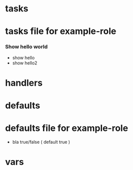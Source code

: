 tasks 
=====
 tasks file for example-role
=========
### Show hello world ###
 - show hello
 - show hello2


handlers 
=====

defaults 
=====
 defaults file for example-role
====
 - bla true/false ( default true )


vars 
=====

